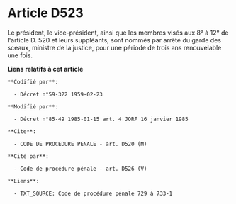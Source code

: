# Article D523

Le président, le vice-président, ainsi que les membres visés aux 8° à 12° de l'article D. 520 et leurs suppléants, sont
nommés par arrêté du garde des sceaux, ministre de la justice, pour une période de trois ans renouvelable une fois.

**Liens relatifs à cet article**

	**Codifié par**:

	  - Décret n°59-322 1959-02-23

	**Modifié par**:

	  - Décret n°85-49 1985-01-15 art. 4 JORF 16 janvier 1985

	**Cite**:

	  - CODE DE PROCEDURE PENALE - art. D520 (M)

	**Cité par**:

	  - Code de procédure pénale - art. D526 (V)

	**Liens**:

	  - TXT_SOURCE: Code de procédure pénale 729 à 733-1

